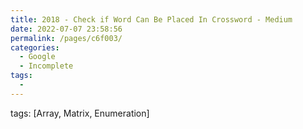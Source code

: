 ```yaml
---
title: 2018 - Check if Word Can Be Placed In Crossword - Medium
date: 2022-07-07 23:58:56
permalink: /pages/c6f003/
categories:
  - Google
  - Incomplete
tags:
  - 
---
```

tags: [Array, Matrix, Enumeration]